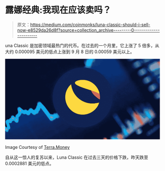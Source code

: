 # 露娜经典:我现在应该卖吗？

> 原文：<https://medium.com/coinmonks/luna-classic-should-i-sell-now-e8529da26d8f?source=collection_archive---------0----------------------->

una Classic 是加密领域最热门的代币。在过去的一个月里，它上涨了 5 倍多，从大约 0.000095 美元的低点上涨到 9 月 8 日的 0.00059 美元以上。

![](img/de61255c616e2c3acc2c69228425bfd0.png)

Image Courtesy of [Terra.Money](https://www.terra.money/)

自从这一惊人的复苏以来，Luna Classic 在过去三天的价格下跌，昨天跌至 0.0002881 美元的低点。